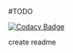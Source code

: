 #TODO

[![Codacy Badge](https://api.codacy.com/project/badge/Grade/234f6e0bed874740ac4f2e0cb7647f69)](https://app.codacy.com/app/Broccoli-and-Wings/chat-app?utm_source=github.com&utm_medium=referral&utm_content=Broccoli-and-Wings/chat-app&utm_campaign=Badge_Grade_Dashboard)

create readme

